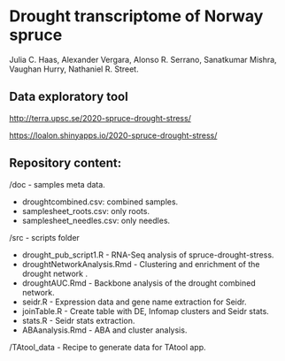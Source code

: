 # Drought transcriptome of Norway spruce
 
Julia C. Haas, Alexander Vergara, Alonso R. Serrano, Sanatkumar Mishra, Vaughan Hurry, Nathaniel R. Street.

## Data exploratory tool
http://terra.upsc.se/2020-spruce-drought-stress/

https://loalon.shinyapps.io/2020-spruce-drought-stress/

## Repository content:

/doc - samples meta data.
* droughtcombined.csv: combined samples.
* samplesheet_roots.csv: only roots.
* samplesheet_needles.csv: only needles.

/src - scripts folder
* drought_pub_script1.R - RNA-Seq analysis of spruce-drought-stress.
* droughtNetworkAnalysis.Rmd - Clustering and enrichment of the drought network .
* droughtAUC.Rmd - Backbone analysis of the drought combined network.
* seidr.R - Expression data and gene name extraction for Seidr.
* joinTable.R - Create table with DE, Infomap clusters and Seidr stats.
* stats.R - Seidr stats extraction.
* ABAanalysis.Rmd - ABA and cluster analysis.

/TAtool_data -  Recipe to generate data for TAtool app.

